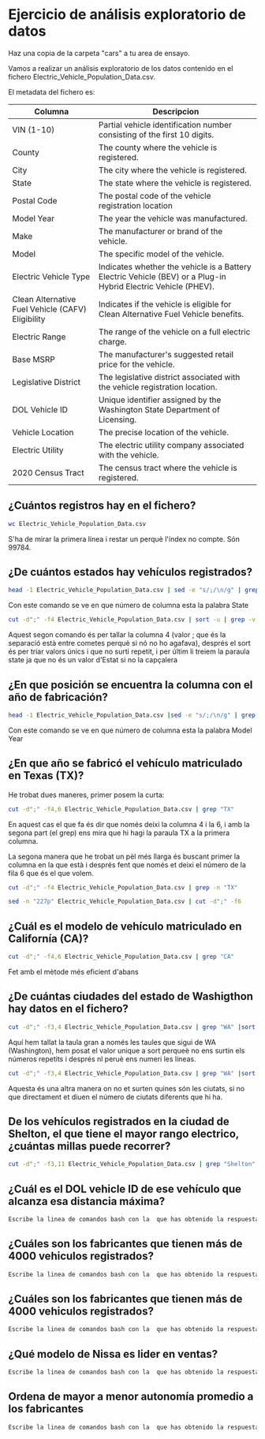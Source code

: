 

# Ejercicio de análisis exploratorio de datos

Haz una copia de la carpeta "cars" a tu area de ensayo.

Vamos a realizar un análisis exploratorio de los datos contenido en el fichero Electric_Vehicle_Population_Data.csv.

El metadata del fichero es:

|Columna | Descripcion|
|----------|-----------|
|VIN (1-10)| Partial vehicle identification number consisting of the first 10 digits.|
|County| The county where the vehicle is registered.|
|City| The city where the vehicle is registered.|
|State| The state where the vehicle is registered.|
|Postal Code| The postal code of the vehicle registration location|
|Model Year| The year the vehicle was manufactured.|
|Make| The manufacturer or brand of the vehicle.|
|Model| The specific model of the vehicle.|
|Electric Vehicle Type| Indicates whether the vehicle is a Battery Electric Vehicle (BEV) or a Plug-in Hybrid Electric Vehicle (PHEV).|
|Clean Alternative Fuel Vehicle (CAFV) Eligibility| Indicates if the vehicle is eligible for Clean Alternative Fuel Vehicle benefits.|
|Electric Range| The range of the vehicle on a full electric charge.|
|Base MSRP| The manufacturer's suggested retail price for the vehicle.|
|Legislative District| The legislative district associated with the vehicle registration location.|
|DOL Vehicle ID| Unique identifier assigned by the Washington State Department of Licensing.|
|Vehicle Location| The precise location of the vehicle.|
|Electric Utility| The electric utility company associated with the vehicle.|
|2020 Census Tract| The census tract where the vehicle is registered.|

## ¿Cuántos registros hay en el fichero?

```bash
wc Electric_Vehicle_Population_Data.csv 
```
S'ha de mirar la primera línea i restar un perquè l'índex no compte. Són 99784.

## ¿De cuántos estados hay vehículos registrados?

```bash
head -1 Electric_Vehicle_Population_Data.csv | sed -e "s/;/\n/g" | grep -n State
```
Con este comando se ve en que número de columna esta la palabra State

```bash 
cut -d";" -f4 Electric_Vehicle_Population_Data.csv | sort -u | grep -v State
```
Aquest segon comando és per tallar la columna 4 (valor ; que és la separació està entre cometes perquè si nó no ho agafava), després el sort és per triar valors únics i que no surti repetit, i per últim li treiem la paraula state ja que no és un valor d'Estat si no la capçalera

## ¿En que posición se encuentra la columna con el año de fabricación?

```bash
head -1 Electric_Vehicle_Population_Data.csv |sed -e "s/;/\n/g" | grep -n "Model Year"
```
Con este comando se ve en que número de columna esta la palabra Model Year

## ¿En que año se fabricó el vehículo matriculado en Texas (TX)?

He trobat dues maneres, primer posem la curta:
```bash
cut -d";" -f4,6 Electric_Vehicle_Population_Data.csv | grep "TX"
```
En aquest cas el que fa és dir que només deixi la columna 4 i la 6, i amb la segona part (el grep) ens mira que hi hagi la paraula TX a la primera columna.

La segona manera que he trobat un pèl més llarga és buscant primer la columna en la que està i després fent que només et deixi el número de la fila 6 que és el que volem.

```bash
cut -d";" -f4 Electric_Vehicle_Population_Data.csv | grep -n "TX"
```

```bash
sed -n "227p" Electric_Vehicle_Population_Data.csv | cut -d";" -f6
```

## ¿Cuál es el modelo de vehículo matriculado en Californía (CA)?

```bash
cut -d";" -f4,6 Electric_Vehicle_Population_Data.csv | grep "CA"
```
Fet amb el mètode més eficient d'abans

## ¿De cuántas ciudades del estado de Washigthon hay datos en el fichero?

```bash
cut -d";" -f3,4 Electric_Vehicle_Population_Data.csv | grep "WA" |sort -u | nl
```
Aquí hem tallat la taula gran a només les taules que sigui de WA (Washington), hem posat el valor unique a sort perqueè no ens surtin els números repetits i després nl peruè ens numeri les líneas.

```bash
cut -d";" -f3,4 Electric_Vehicle_Population_Data.csv | grep "WA" |sort -u | wc -l
```
Aquesta és una altra manera on no et surten quines són les ciutats, si no que directament et diuen el número de ciutats diferents que hi ha.

## De los vehículos registrados en la ciudad de Shelton, el que tiene el mayor rango electrico, ¿cuántas millas puede recorrer?

```bash
cut -d";" -f3,11 Electric_Vehicle_Population_Data.csv | grep "Shelton" | sort -t";" -k2 -n | tail -1
```


## ¿Cuál es el DOL vehicle ID de ese vehículo que alcanza esa distancia máxima?

```bash
Escribe la linea de comandos bash con la  que has obtenido la respuesta
```
## ¿Cuáles son los fabricantes que tienen más de 4000 vehiculos registrados?

```bash
Escribe la linea de comandos bash con la  que has obtenido la respuesta
```

## ¿Cuáles son los fabricantes que tienen más de 4000 vehiculos registrados?

```bash
Escribe la linea de comandos bash con la  que has obtenido la respuesta
```

## ¿Qué modelo de Nissa es lider en ventas?

```bash
Escribe la linea de comandos bash con la  que has obtenido la respuesta
```

## Ordena de mayor a menor autonomía promedio a los fabricantes

```bash
Escribe la linea de comandos bash con la  que has obtenido la respuesta
```